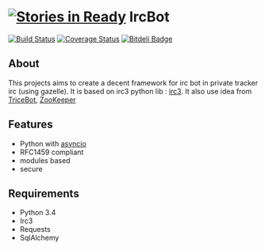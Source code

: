 [![Stories in Ready](https://badge.waffle.io/salas106/irc-ltl-framework.png?label=ready&title=Ready)](https://waffle.io/salas106/irc-ltl-framework)
IrcBot
======

[![Build Status](https://travis-ci.org/salas106/irc-ltl-framework.svg)](https://travis-ci.org/salas106/irc-ltl-framework)
[![Coverage Status](https://coveralls.io/repos/salas106/irc-ltl-framework/badge.png)](https://coveralls.io/r/salas106/irc-ltl-framework)
[![Bitdeli Badge](https://d2weczhvl823v0.cloudfront.net/salas106/irc-ltl-framework/trend.png)](https://bitdeli.com/free "Bitdeli Badge")

About
-----

This projects aims to create a decent framework for irc bot in private tracker irc (using gazelle).
It is based on irc3 python lib : [irc3](https://github.com/gawel/irc3/).
It also use idea from [TriceBot](https://github.com/adamus1red/TriceBot), [ZooKeeper](https://github.com/phracker/zookeeper)

Features
--------

* Python with [asyncio](https://docs.python.org/3/library/asyncio.html)
* RFC1459 compliant
* modules based
* secure

Requirements
------------

* Python 3.4
* Irc3
* Requests
* SqlAlchemy

